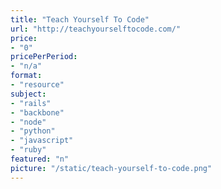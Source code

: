 ```yaml
---
title: "Teach Yourself To Code"
url: "http://teachyourselftocode.com/"
price: 
- "0"
pricePerPeriod: 
- "n/a"
format: 
- "resource"
subject: 
- "rails"
- "backbone"
- "node"
- "python"
- "javascript"
- "ruby"
featured: "n"
picture: "/static/teach-yourself-to-code.png"
---
```

